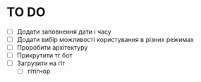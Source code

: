 # TO DO
- [ ] Додати заповнення дати і часу
- [ ] Додати вибір можливості користування в різних режимах
- [ ] Проробити архітектуру
- [ ] Прикрутити тг бот
- [ ] Загрузити на гіт
  - [ ] гітігнор
